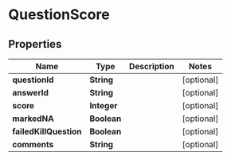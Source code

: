 
# QuestionScore

## Properties
Name | Type | Description | Notes
------------ | ------------- | ------------- | -------------
**questionId** | **String** |  |  [optional]
**answerId** | **String** |  |  [optional]
**score** | **Integer** |  |  [optional]
**markedNA** | **Boolean** |  |  [optional]
**failedKillQuestion** | **Boolean** |  |  [optional]
**comments** | **String** |  |  [optional]



